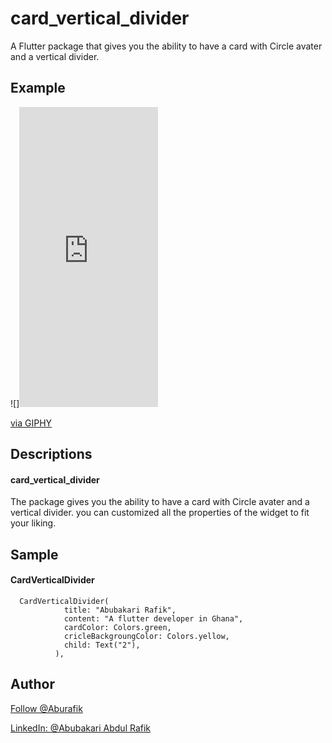 # card_vertical_divider

A Flutter package that gives you the ability to have a card with Circle avater and a vertical divider.

## Example

![]<iframe src="https://giphy.com/embed/WzMV4L0r1iCXjlj6o9" width="222" height="480" frameBorder="0" class="giphy-embed" allowFullScreen></iframe><p><a href="https://giphy.com/gifs/WzMV4L0r1iCXjlj6o9">via GIPHY</a></p>

## Descriptions

#### card_vertical_divider
The package gives you the ability to have a card with Circle avater and a vertical divider. you can customized all the properties of the widget to fit your liking.

## Sample

#### CardVerticalDivider

```
  CardVerticalDivider(
            title: "Abubakari Rafik",
            content: "A flutter developer in Ghana",
            cardColor: Colors.green,
            cricleBackgroungColor: Colors.yellow,
            child: Text("2"),
          ),
```


## Author

<a class="github-button" href="https://github.com/Aburafik" aria-label="Follow @Aburafik on GitHub">Follow @Aburafik</a>

<a class="github-button" href="https://www.linkedin.com/in/abubakari-abdul-rafik" aria-label="LinkedIn: Abubakari Abdul rafik">LinkedIn: @Abubakari Abdul Rafik</a>
